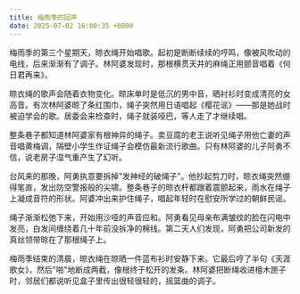 ```yaml
---
title: 梅雨季的回声
date: 2025-07-02 16:00:35 +0800
---
```


梅雨季的第三个星期天，晾衣绳开始唱歌。起初是断断续续的哼鸣，像被风吹动的电线，后来渐渐有了调子。林阿婆发现时，那根横贯天井的麻绳正用颤音唱着《何日君再来》。

晾衣绳的歌声会随着衣物变化。晾床单时是低沉的男中音，晒衬衫时变成清亮的女高音。有次林阿婆晾了条红围巾，绳子突然用日语唱起《樱花谣》——那是她战时被迫学会的歌。居委会来检查时，绳子就装哑巴，等人走了才继续唱。

整条巷子都知道林阿婆家有根神异的绳子。卖豆腐的老王说听见绳子用他亡妻的声音唱黄梅调，隔壁小学生作证绳子会模仿最新流行歌曲。只有林阿婆的儿子阿勇不信，说老房子湿气重产生了幻听。

台风来的那晚，阿勇执意要拆掉"发神经的破绳子"。他抄起剪刀时，晾衣绳突然绷得笔直，发出防空警报般的尖啸。整条巷子的晾衣杆都跟着震颤起来，雨水在绳子上凝成音符的形状。阿婆冲出来护住绳子，唱起年轻时在慰安所学过的朝鲜民谣。

绳子渐渐松弛下来，开始用沙哑的声音应和。阿勇看见母亲布满皱纹的脸在闪电中发亮，白发间缠绕着几十年前没拆净的棉线。第二天人们发现，阿勇把公司新发的真丝领带晾在了那根绳子上。

梅雨季结束的清晨，晾衣绳在晾晒一件蓝布衫时安静下来。它最后哼了半句《天涯歌女》，然后"啪"地断成两截，像根终于松开的发条。林阿婆把断绳收进檀木匣子时，邻居们都说听见盒子里传出很轻很轻的，摇篮曲的调子。
